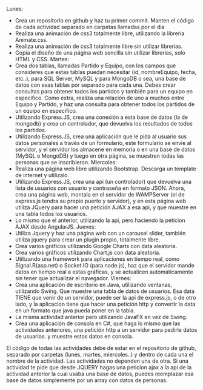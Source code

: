 Lunes:
* Crea un repositorio en github y haz tu primer commit. Manten el código de cada actividad separado en carpetas llamadas por el dia
* Realiza una animación de css3 totalmente libre, utilizando la libreria Animate.css.
* Realiza una animación de css3 totalmente libre sin utilizar librerias.
* Copia el diseño de una página web sencilla sin utilizar librerias, solo HTML y CSS.
Martes:
* Crea dos tablas, llamadas Partido y Equipo, con los campos que consideres que estas tablas puedan necesitar (id, nombreEquipo, fecha, etc..), para SQL Server, MySQL y para MongoDB
o sea, una base de datos con esas tablas por separado para cada una. Debes crear consultas para obtener todos los partidos y también para un equipo en especifico. Como extra, realiza 
una relación de uno a muchos entre Equipo y Partido, y haz una consulta para obtener todos los partidos de un equipo en especifico.
* Utilizando Express.JS, crea una conexión a esta base de datos (la de mongodb) y crea un controlador, que devuelva los resultados de todos los partidos.
* Utilizando Express.JS, crea una aplicación que le pida al usuario sus datos personales a través de un formulario, este formulario se envie al servidor, y el servidor los almacene
en memoria o en una base de datos (MySQL o MongoDB) y luego en otra página, se muestren todas las personas que se inscribieron.
Miercoles:
* Realiza una página web libre utilizando Bootstrap. Descarga un template de internet y utilizalo.
* Utilizando Express.JS, crea una api (un controlador) que devuelva una lista de usuarios con usuario y contraseña en formato JSON. Ahora, crea una página web,
montala en el servidor de WAMPServer (el de express.js tendra su propio puerto y servidor), y en esta página web utiliza JQuery para hacer una petición AJAX a esa api,
y que muestre en una tabla todos los usuarios.
* Lo mismo que el anterior, utilizando la api, pero haciendo la peticion AJAX desde AngularJS.
Jueves:
* Utiliza Jquery y haz una página web con un carousel slider, también utiliza jquery para crear un plugin propio, totalmente libre.
* Crea varios gráficos utilizando Google Charts con data aleatoria.
* Crea varios gráficos utilizando Chart.js con data aleatoria.
* Utilizando una framework para aplicaciones en tiempo real, como Signal.R(asp.net) o Socket.IO (para node.js), haz que el servidor mande datos en tiempo real a estas
gráficas, y se actualicen automáticamente sin tener que actualizar el navegador.
Viernes:
* Crea una aplicación de escritorio en Java, utilizando ventanas, utilizando Swing. Que muestre una tabla de datos de usuarios. Esa data TIENE que venir de un servidor,
puede ser la api de express.js, o de otro lado, y la aplicacion tiene que hacer una petición http y convertir la data en un formato que java pueda poner en la tabla.
* La misma actividad anterior pero utilizando JavaFX en vez de Swing.
* Crea una aplicación de consola en C#, que haga lo mismo que las actividades anteriores, una petición http a un servidor para pedirle datos de usuarios. y muestre estos
datos en consola.


El código de todas las actividades debe de estar en el repositorio de github, separado por carpetas (lunes, martes, miercoles..) y dentro de cada una el nombre de la actividad.
Las actividades no dependen una de otra. Si una actividad te pide que desde JQUERY hagas una peticion ajax a la api de la actividad anterior la cual usaba una base de datos, 
puedes reemplazar esa base de datos simplemente por un array con datos de personas.